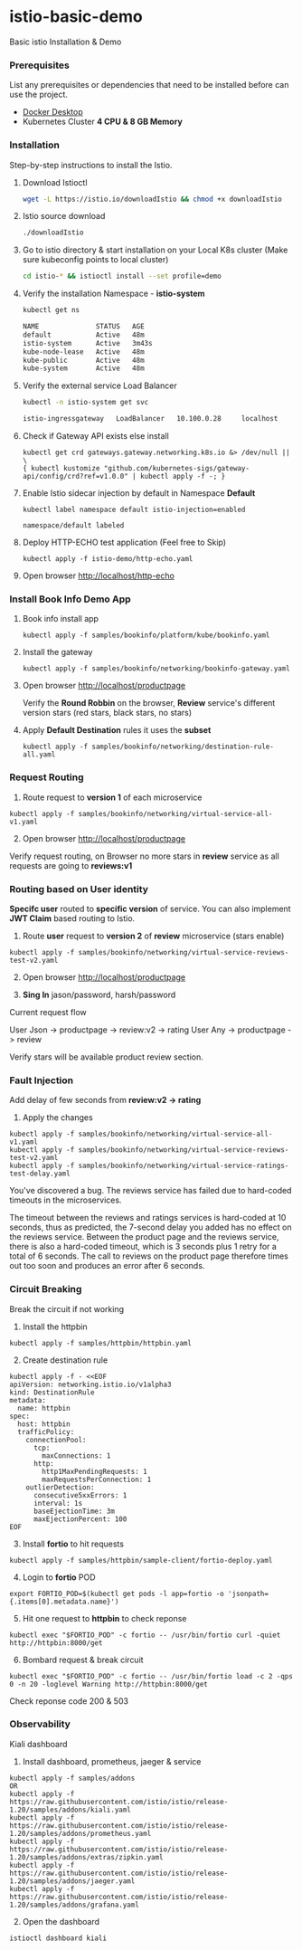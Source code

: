 # istio-basic-demo
Basic istio Installation & Demo

### Prerequisites

List any prerequisites or dependencies that need to be installed before can use the project.

- [Docker Desktop](https://www.docker.com/products/docker-desktop/)
- Kubernetes Cluster **4 CPU & 8 GB Memory**

### Installation

Step-by-step instructions to install the Istio.

1. Download Istioctl
   
   ```sh
   wget -L https://istio.io/downloadIstio && chmod +x downloadIstio
   ```
3. Istio source download
   
   ```sh
   ./downloadIstio
   ```
4. Go to istio directory & start installation on your Local K8s cluster (Make sure kubeconfig points to local cluster)
   
   ```sh
   cd istio-* && istioctl install --set profile=demo
   ```
5. Verify the installation Namespace - **istio-system**

   ```sh
   kubectl get ns

   NAME              STATUS   AGE
   default           Active   48m
   istio-system      Active   3m43s
   kube-node-lease   Active   48m
   kube-public       Active   48m
   kube-system       Active   48m
   ```

7. Verify the external service Load Balancer
   
   ```sh
   kubectl -n istio-system get svc

   istio-ingressgateway   LoadBalancer   10.100.0.28     localhost     15021:30981/TCP,80:31747/TCP,443:30554/TCP,31400:31195/TCP,15443:31488/TCP   7m42s
   ```
   
8. Check if Gateway API exists else install
   ```
   kubectl get crd gateways.gateway.networking.k8s.io &> /dev/null || \
   { kubectl kustomize "github.com/kubernetes-sigs/gateway-api/config/crd?ref=v1.0.0" | kubectl apply -f -; }
   ```
   
9. Enable Istio sidecar injection by default in Namespace **Default**
   ```
   kubectl label namespace default istio-injection=enabled

   namespace/default labeled
   ```

10. Deploy HTTP-ECHO test application (Feel free to Skip)
    ```
    kubectl apply -f istio-demo/http-echo.yaml
    ```
11. Open browser [http://localhost/http-echo](http://localhost/http-echo)

### Install Book Info Demo App

1. Book info install app
   ```
   kubectl apply -f samples/bookinfo/platform/kube/bookinfo.yaml
   ```

2. Install the gateway
   ```
   kubectl apply -f samples/bookinfo/networking/bookinfo-gateway.yaml
   ```

3. Open browser [http://localhost/productpage](http://localhost/productpage)

   Verify the **Round Robbin** on the browser, **Review** service's different version stars (red stars, black stars, no stars)
   
4. Apply **Default Destination** rules it uses the **subset**
   ```
   kubectl apply -f samples/bookinfo/networking/destination-rule-all.yaml
   ```

### Request Routing

1. Route request to **version 1** of each microservice 
```
kubectl apply -f samples/bookinfo/networking/virtual-service-all-v1.yaml
```
2. Open browser [http://localhost/productpage](http://localhost/productpage)

Verify request routing, on Browser no more stars in **review** service as all requests are going to **reviews:v1**

### Routing based on User identity

**Specifc user** routed to **specific version** of service. You can also implement **JWT Claim** based routing to Istio.  

 1. Route **user** request to **version 2** of **review** microservice (stars enable)
```
kubectl apply -f samples/bookinfo/networking/virtual-service-reviews-test-v2.yaml
```
2. Open browser [http://localhost/productpage](http://localhost/productpage)

3. **Sing In** jason/password, harsh/password

Current request flow

User Json -> productpage -> review:v2 -> rating
User Any  -> productpage -> review

Verify stars will be available product review section.

### Fault Injection

Add delay of few seconds from **review:v2 -> rating**

1. Apply the changes
```
kubectl apply -f samples/bookinfo/networking/virtual-service-all-v1.yaml
kubectl apply -f samples/bookinfo/networking/virtual-service-reviews-test-v2.yaml
kubectl apply -f samples/bookinfo/networking/virtual-service-ratings-test-delay.yaml
```

You've discovered a bug. The reviews service has failed due to hard-coded timeouts in the microservices.

The timeout between the reviews and ratings services is hard-coded at 10 seconds, thus as predicted, the 7-second delay you added has no effect on the reviews service. Between the product page and the reviews service, there is also a hard-coded timeout, which is 3 seconds plus 1 retry for a total of 6 seconds. The call to reviews on the product page therefore times out too soon and produces an error after 6 seconds.

### Circuit Breaking

Break the circuit if not working

1. Install the httpbin
```
kubectl apply -f samples/httpbin/httpbin.yaml
```

2. Create destination rule
```
kubectl apply -f - <<EOF
apiVersion: networking.istio.io/v1alpha3
kind: DestinationRule
metadata:
  name: httpbin
spec:
  host: httpbin
  trafficPolicy:
    connectionPool:
      tcp:
        maxConnections: 1
      http:
        http1MaxPendingRequests: 1
        maxRequestsPerConnection: 1
    outlierDetection:
      consecutive5xxErrors: 1
      interval: 1s
      baseEjectionTime: 3m
      maxEjectionPercent: 100
EOF
```

3. Install **fortio** to hit requests
```
kubectl apply -f samples/httpbin/sample-client/fortio-deploy.yaml
```

4. Login to **fortio** POD
```
export FORTIO_POD=$(kubectl get pods -l app=fortio -o 'jsonpath={.items[0].metadata.name}')
```
5. Hit one request to **httpbin** to check reponse
```
kubectl exec "$FORTIO_POD" -c fortio -- /usr/bin/fortio curl -quiet http://httpbin:8000/get
```

6. Bombard request & break circuit
```
kubectl exec "$FORTIO_POD" -c fortio -- /usr/bin/fortio load -c 2 -qps 0 -n 20 -loglevel Warning http://httpbin:8000/get
```
Check reponse code 200 & 503

### Observability

 Kiali dashboard

 1. Install dashboard, prometheus, jaeger & service
 ```
 kubectl apply -f samples/addons    
 OR
 kubectl apply -f https://raw.githubusercontent.com/istio/istio/release-1.20/samples/addons/kiali.yaml
 kubectl apply -f https://raw.githubusercontent.com/istio/istio/release-1.20/samples/addons/prometheus.yaml
 kubectl apply -f https://raw.githubusercontent.com/istio/istio/release-1.20/samples/addons/extras/zipkin.yaml
 kubectl apply -f https://raw.githubusercontent.com/istio/istio/release-1.20/samples/addons/jaeger.yaml
 kubectl apply -f https://raw.githubusercontent.com/istio/istio/release-1.20/samples/addons/grafana.yaml
 ```
 2. Open the dashboard
 ```
 istioctl dashboard kiali
 ```
